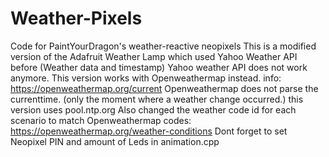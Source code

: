 # Weather-Pixels
Code for PaintYourDragon's weather-reactive neopixels
This is a modified version of the Adafruit Weather Lamp which used Yahoo Weather API before (Weather data and timestamp)
Yahoo weather API does not work anymore. This version works with Openweathermap instead.
info: https://openweathermap.org/current
Openweathermap does not parse the currenttime. (only the moment where a weather change occurred.) this version uses pool.ntp.org
Also changed the weather code id for each scenario to match Openweathermap codes: https://openweathermap.org/weather-conditions
Dont forget to set Neopixel PIN and amount of Leds in animation.cpp
